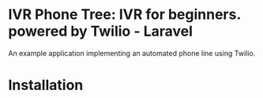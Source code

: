 # IVR Phone Tree: IVR for beginners. powered by Twilio - Laravel

An example application implementing an automated phone line using Twilio.

# Installation
